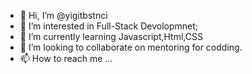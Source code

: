 - 👋 Hi, I’m @yigitbstnci
- 👀 I’m interested in Full-Stack Devolopmnet;
- 🌱 I’m currently learning Javascript,Html,CSS
- 💞️ I’m looking to collaborate on mentoring for codding.
- 📫 How to reach me ...

<!---
yigitbstnci/yigitbstnci is a ✨ special ✨ repository because its `README.md` (this file) appears on your GitHub profile.
You can click the Preview link to take a look at your changes.
--->
